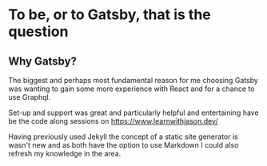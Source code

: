 # To be, or to Gatsby, that is the question

## Why Gatsby?

The biggest and perhaps most fundamental reason for me choosing Gatsby was wanting to gain some more experience with React and for a chance to use Graphql.

Set-up and support was great and particularly helpful and entertaining have be the code along sessions on <https://www.learnwithjason.dev/>

Having previously used Jekyll the concept of a static site generator is wasn't new and as both have the option to use Markdown I could also refresh my knowledge in the area.
